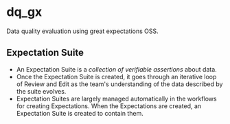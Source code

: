 # dq_gx

Data quality evaluation using great expectations OSS.

## Expectation Suite

- An Expectation Suite is a *collection of verifiable assertions* about data.
- Once the Expectation Suite is created, it goes through an iterative loop of Review and Edit as the team's understanding of the data described by the suite evolves.
- Expectation Suites are largely managed automatically in the workflows for creating Expectations. When the Expectations are created, an Expectation Suite is created to contain them.
